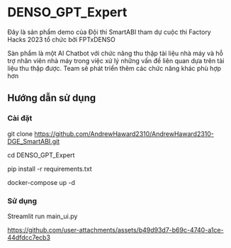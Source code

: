 # DENSO_GPT_Expert

Đây là sản phẩm demo của Đội thi SmartABI tham dự cuộc thi Factory Hacks 2023 tổ chức bởi FPTxDENSO

Sàn phẩm là một AI Chatbot với chức năng thu thập tài liệu nhà máy và hỗ trợ nhân viên nhà máy trong việc xử lý những vấn đề liên quan 
dựa trên tài liệu thu thập được. Team sẽ phát triển thêm các chức năng khác phù hợp hơn


## Hướng dẫn sử dụng

### Cài đặt
git clone https://github.com/AndrewHaward2310/AndrewHaward2310-DGE_SmartABI.git

cd DENSO_GPT_Expert

pip install -r requirements.txt

docker-compose up -d

### Sử dụng
Streamlit run main_ui.py



https://github.com/user-attachments/assets/b49d93d7-b69c-4740-a1ce-44dfdcc7ecb3

